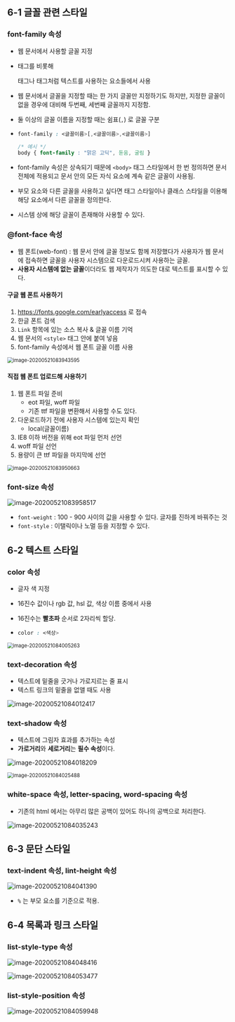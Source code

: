 ## 6-1 글꼴 관련 스타일 

### font-family 속성 

- 웹 문서에서 사용할 글꼴 지정 

- <body> 태그를 비롯해 <p> 태그나 <hn> 태그처럼 텍스트를 사용하는 요소들에서 사용 

- 웹 문서에서 글꼴을 지정할 때는 한 가지 글꼴만 지정하기도 하지만, 지정한 글꼴이 없을 경우에 대비해 두번째, 세번째 글꼴까지 지정함. 

- 둘 이상의 글꼴 이름을 지정할 때는 쉼표(`,`) 로 글꼴 구분 

- ```css
  font-family : <글꼴이름>[,<글꼴이름>,<글꼴이름>]
  
  /* 예시 */
  body { font-family : "맑은 고딕", 돋움, 굴림 }
  ```

- font-family 속성은 상속되기 때문에 `<body>` 태그 스타일에서 한 번 정의하면 문서 전체에 적용되고 문서 안의 모든 자식 요소에 계속 같은 글꼴이 사용됨. 

- 부모 요소와 다른 글꼴을 사용하고 싶다면 태그 스타일이나 클래스 스타일을 이용해 해당 요소에서 다른 글꼴을 정의한다. 

- 시스템 상에 해당 글꼴이 존재해야 사용할 수 있다. 



### @font-face 속성 

- 웹 폰트(web-font) : 웹 문서 안에 글꼴 정보도 함께 저장했다가 사용자가 웹 문서에 접속하면 글꼴을 사용자 시스템으로 다운로드시켜 사용하는 글꼴. 
- **사용자 시스템에 없는 글꼴**이더라도 웹 제작자가 의도한 대로 텍스트를 표시할 수 있다.



#### 구글 웹 폰트 사용하기 

1. https://fonts.google.com/earlyaccess 로 접속 
2. 한글 폰트 검색 
3. `Link` 항목에 있는 소스 복사 & 글꼴 이름 기억 
4. 웹 문서의 `<style>` 태그 안에 붙여 넣음 
5. font-family 속성에서 웹 폰트 글꼴 이름 사용 

<img src="images/image-20200521083943595.png" alt="image-20200521083943595" style="zoom:80%;" />



#### 직접 웹 폰트 업로드해 사용하기 

1. 웹 폰트 파일 준비 
   - eot 파일, woff 파일 
   - 기존 ttf 파일을 변환해서 사용할 수도 있다. 
2. 다운로드하기 전에 사용자 시스템에 있는지 확인 
   - local(글꼴이름)
3. IE8 이하 버전을 위해 eot 파일 먼저 선언 
4. woff 파일 선언 
5. 용량이 큰 ttf 파일을 마지막에 선언 

<img src="images/image-20200521083950663.png" alt="image-20200521083950663" style="zoom:80%;" />





### font-size 속성 

![image-20200521083958517](images/image-20200521083958517.png)

- `font-weight` : 100 - 900  사이의 값을 사용할 수 있다. 글자를 진하게 바꿔주는 것 
- `font-style` : 이탤릭이나 노멀 등을 지정할 수 있다. 





## 6-2 텍스트 스타일 

### color 속성 

- 글자 색 지정 

- 16진수 값이나 rgb 값, hsl 값, 색상 이름 중에서 사용 

- 16진수는 **빨초파** 순서로 2자리씩 할당. 

- ```css
  color : <색상> 
  ```

<img src="images/image-20200521084005263.png" alt="image-20200521084005263" style="zoom:80%;" />



### text-decoration 속성 

- 텍스트에 밑줄을 긋거나 가로지르는 줄 표시 
- 텍스트 링크의 밑줄을 없앨 때도 사용 

![image-20200521084012417](images/image-20200521084012417.png)

### text-shadow 속성 

- 텍스트에 그림자 효과를 추가하는 속성
- **가로거리**와 **세로거리**는 **필수 속성**이다. 

![image-20200521084018209](images/image-20200521084018209.png)

<img src="images/image-20200521084025488.png" alt="image-20200521084025488" style="zoom:80%;" />





### white-space 속성, letter-spacing, word-spacing 속성 

- 기존의 html 에서는 아무리 많은 공백이 있어도 하나의 공백으로 처리한다. 

![image-20200521084035243](images/image-20200521084035243.png)





## 6-3 문단 스타일 

### text-indent 속성, lint-height 속성 

![image-20200521084041390](images/image-20200521084041390.png)

- `%` 는 부모 요소를 기준으로 적용. 



## 6-4 목록과 링크 스타일 

### list-style-type 속성 

![image-20200521084048416](images/image-20200521084048416.png)

![image-20200521084053477](images/image-20200521084053477.png)



### list-style-position 속성 

![image-20200521084059948](images/image-20200521084059948.png)